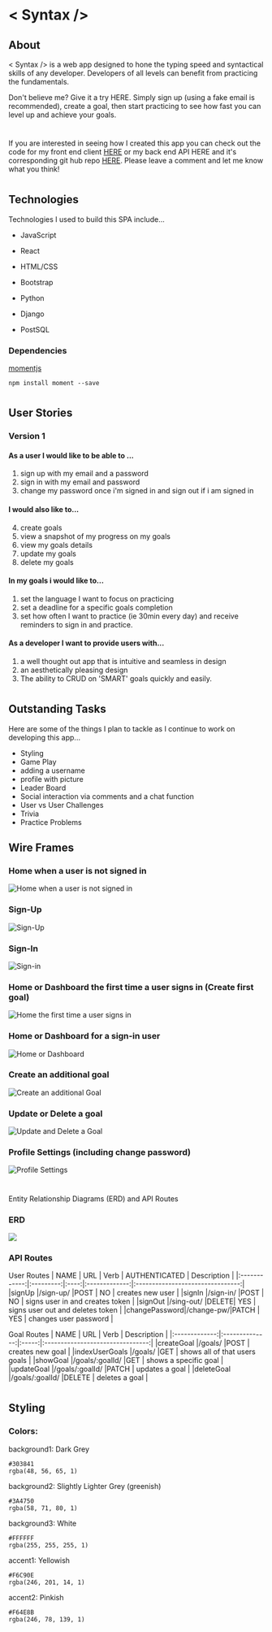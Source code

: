 # < Syntax />

## About

< Syntax /> is a web app designed to hone the typing speed and syntactical skills of any developer. Developers of all levels can benefit from practicing the fundamentals. 

Don't believe me? Give it a try HERE. Simply sign up (using a fake email is recommended), create a goal, then start practicing to see how fast you can level up and achieve your goals.

#

If you are interested in seeing how I created this app you can check out the code for my front end client [HERE](https://github.com/CaldoNic7/Syntax-Client/tree/dev) or my back end API HERE and it's corresponding git hub repo [HERE](https://github.com/CaldoNic7/Syntax-back-end). Please leave a comment and let me know what you think!

#
## Technologies

Technologies I used to build this SPA include...

 + JavaScript

 + React

 + HTML/CSS

 + Bootstrap

 + Python

 + Django

 + PostSQL

### Dependencies

[momentjs](https://momentjs.com/)
```
npm install moment --save
```

#

## User Stories
### Version 1
#### As a user I would like to be able to ...

1. sign up with my email and a password
2. sign in with my email and password
3. change my password once i'm signed in
    and sign out if i am signed in
#### I would also like to...
4. create goals
5. view a snapshot of my progress on my goals
6. view my goals details
7. update my goals
8. delete my goals
#### In my goals i would like to...
1. set the language I want to focus on practicing
2. set a deadline for a specific goals completion
3. set how often I want to practice (ie 30min every day)
    and receive reminders to sign in and practice.

#### As a developer I want to provide users with...

1. a well thought out app that is intuitive and seamless in design
2. an aesthetically pleasing design
3. The ability to CRUD on 'SMART' goals quickly and easily.

#
## Outstanding Tasks
Here are some of the things I plan to tackle as I continue to work on developing this app...
  * Styling
  * Game Play
  * adding a username
  * profile with picture
  * Leader Board
  * Social interaction via comments and a chat function
  * User vs User Challenges
  * Trivia
  * Practice Problems
  
## Wire Frames
### Home when a user is not signed in

![Home when a user is not signed in](public/images/signed-out-home.png)

### Sign-Up

![Sign-Up](public/images/signn-up.png)

### Sign-In

![Sign-in](public/images/sign-in.png)

### Home or Dashboard the first time a user signs in (Create first goal)

![Home the first time a user signs in](public/images/signed-in-new-user-home.png)

### Home or Dashboard for a sign-in user

![Home or Dashboard](public/images/signed-in-home.png)

### Create an additional goal

![Create an additional Goal](public/images/create-additional-goal.png)

### Update or Delete a goal

![Update and Delete a Goal](public/images/edit-delete-existing-goal.png)

### Profile Settings (including change password)

![Profile Settings](public/images/profile.png)

#

Entity Relationship Diagrams (ERD) and API Routes
### ERD
![](public/images/ERD.png)
### API Routes

User Routes
| NAME         | URL       | Verb | AUTHENTICATED |          Description             |
|:------------:|:---------:|:----:|:-------------:|:--------------------------------:|
|signUp        |/sign-up/  |POST  |      NO       | creates new user                 |
|signIn        |/sign-in/  |POST  |      NO       | signs user in and creates token  |
|signOut       |/sing-out/ |DELETE|      YES      | signs user out and deletes token |
|changePassword|/change-pw/|PATCH |      YES      | changes user password            | 

Goal Routes
| NAME          | URL            | Verb  |          Description             |
|:-------------:|:--------------:|:-----:|:--------------------------------:|
|createGoal     |/goals/         |POST   | creates new goal                 |
|indexUserGoals |/goals/         |GET    | shows all of that users goals    |
|showGoal       |/goals/:goalId/ |GET    | shows a specific goal            |
|updateGoal     |/goals/:goalId/ |PATCH  | updates a goal                   | 
|deleteGoal     |/goals/:goalId/ |DELETE | deletes a goal                   | 

#

## Styling

### Colors:

background1:  Dark Grey
```
#303841 
rgba(48, 56, 65, 1)
```
background2: Slightly Lighter Grey (greenish)
```
#3A4750
rgba(58, 71, 80, 1)

```
background3: White
```
#FFFFFF
rgba(255, 255, 255, 1)
```
accent1: Yellowish
```
#F6C90E
rgba(246, 201, 14, 1)
```
accent2: Pinkish
```
#F64E8B
rgba(246, 78, 139, 1)
